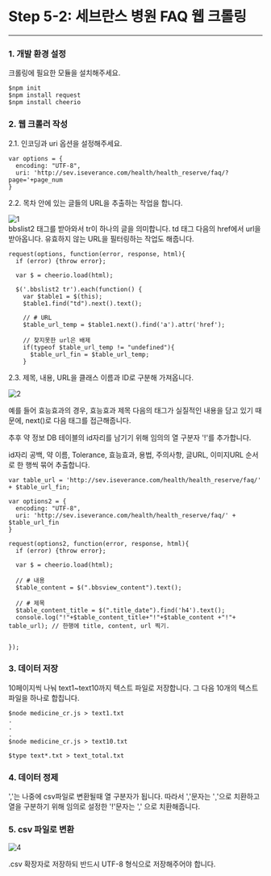 **Step 5-2: 세브란스 병원 FAQ 웹 크롤링**
===
---
### 1. 개발 환경 설정
크롤링에 필요한 모듈을 설치해주세요.
~~~
$npm init
$npm install request
$npm install cheerio
~~~

### 2. 웹 크롤러 작성

2.1. 인코딩과 uri 옵션을 설정해주세요.
~~~
var options = {
  encoding: "UTF-8",
  uri: 'http://sev.iseverance.com/health/health_reserve/faq/?page='+page_num
}
~~~

2.2. 목차 안에 있는 글들의 URL을 추출하는 작업을 합니다.

![1](/image/pic2_2.JPEG)<br>
bbslist2 태그를 받아와서 tr이 하나의 글을 의미합니다.
td 태그 다음의 href에서 url을 받아옵니다.
유효하지 않는 URL을 필터링하는 작업도 해줍니다.
~~~
request(options, function(error, response, html){
  if (error) {throw error};

  var $ = cheerio.load(html);

  $('.bbslist2 tr').each(function() {
    var $table1 = $(this);
    $table1.find("td").next().text();

    // # URL
    $table_url_temp = $table1.next().find('a').attr('href');

    // 찾지못한 url은 배제
    if(typeof $table_url_temp != "undefined"){  
      $table_url_fin = $table_url_temp;
    }
~~~

2.3. 제목, 내용, URL을 클래스 이름과 ID로 구분해 가져옵니다.

![2](/image/pic2_3.JPEG)<br>

예를 들어 효능효과의 경우, 효능효과 제목 다음의 태그가 실질적인 내용을 담고 있기 때문에, next()로 다음 태그를 접근해줍니다.

추후 약 정보 DB 테이블의 id자리를 남기기 위해 임의의 열 구분자 '!'를 추가합니다.

id자리 공백, 약 이름, Tolerance, 효능효과, 용법, 주의사항, 글URL, 이미지URL 순서로 한 행씩 묶어 추출합니다.



~~~
var table_url = 'http://sev.iseverance.com/health/health_reserve/faq/' + $table_url_fin;

var options2 = {
  encoding: "UTF-8",
  uri: 'http://sev.iseverance.com/health/health_reserve/faq/' + $table_url_fin
}

request(options2, function(error, response, html){
  if (error) {throw error};

  var $ = cheerio.load(html);

  // # 내용
  $table_content = $(".bbsview_content").text();
  
  // # 제목
  $table_content_title = $(".title_date").find('h4').text();
  console.log("!"+$table_content_title+"!"+$table_content +"!"+ table_url); // 한행에 title, content, url 찍기.


});

~~~

### 3. 데이터 저장
10페이지씩 나눠 text1~text10까지 텍스트 파일로 저장합니다.
그 다음 10개의 텍스트파일을 하나로 합칩니다.
~~~
$node medicine_cr.js > text1.txt
.
.
.
$node medicine_cr.js > text10.txt

$type text*.txt > text_total.txt
~~~

### 4. 데이터 정제
','는 나중에 csv파일로 변환될때 열 구분자가 됩니다.
따라서 ','문자는 '¸'으로 치환하고
열을 구분하기 위해 임의로 설정한 '!'문자는 ',' 으로 치환해줍니다.

### 5. csv 파일로 변환
![4](/image/pic5.JPEG)<br>

.csv 확장자로 저장하되 반드시 UTF-8 형식으로 저장해주어야 합니다.
